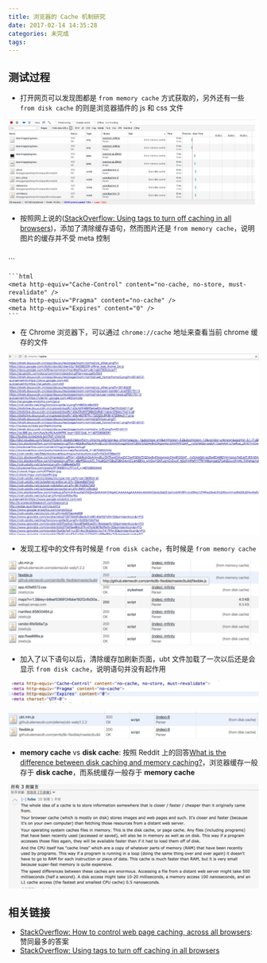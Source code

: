 ```yaml
---
title: 浏览器的 Cache 机制研究
date: 2017-02-14 14:35:28
categories: 未完成
tags: 
---
```


## 测试过程
*   打开网页可以发现图都是 `from memory cache` 方式获取的，另外还有一些 `from disk cache` 的则是浏览器插件的 js 和 css 文件

![](media/14870541119124/14870545904964.jpg)

*   按照网上说的([StackOverflow: Using <meta> tags to turn off caching in all browsers]((http://stackoverflow.com/questions/1341089/using-meta-tags-to-turn-off-caching-in-all-browsers)))，添加了清除缓存语句，然而图片还是 `from memory cache`，说明图片的缓存并不受 meta 控制

    ```html
  <meta http-equiv="cache-control" content="max-age=0" />
  <meta http-equiv="cache-control" content="no-cache" />
  <meta http-equiv="expires" content="0" />
  <meta http-equiv="expires" content="Tue, 01 Jan 1980 1:00:00 GMT" />
  <meta http-equiv="pragma" content="no-cache" />
    ```
    
    ```html
    <meta http-equiv="Cache-Control" content="no-cache, no-store, must-revalidate" />
    <meta http-equiv="Pragma" content="no-cache" />
    <meta http-equiv="Expires" content="0" />
    ```

*   在 Chrome 浏览器下，可以通过 `chrome://cache` 地址来查看当前 chrome 缓存的文件

![](media/14870541119124/14870587533341.jpg)

*   发现工程中的文件有时候是 `from disk cache`，有时候是 `from memory cache`

![](media/14870541119124/14870618446585.jpg)

*   加入了以下语句以后，清除缓存加刷新页面，ubt 文件加载了一次以后还是会显示 `from disk cache`，说明语句并没有起作用

![](media/14870541119124/14870623717107.jpg)

![](media/14870541119124/14870623524159.jpg)

*   **memory cache** vs **disk cache**: 按照 Reddit 上的回答[What is the difference between disk caching and memory caching?](https://www.reddit.com/r/explainlikeimfive/comments/3660ig/eli5what_is_the_difference_between_disk_caching/)，浏览器缓存一般存于 **disk cache**，而系统缓存一般存于 **memory cache**

![](media/14870541119124/14870635219273.jpg)


## 相关链接
*   [StackOverflow: How to control web page caching, across all browsers](http://stackoverflow.com/questions/49547/how-to-control-web-page-caching-across-all-browsers): 赞同最多的答案
*   [StackOverflow: Using <meta> tags to turn off caching in all browsers]((http://stackoverflow.com/questions/1341089/using-meta-tags-to-turn-off-caching-in-all-browsers))

